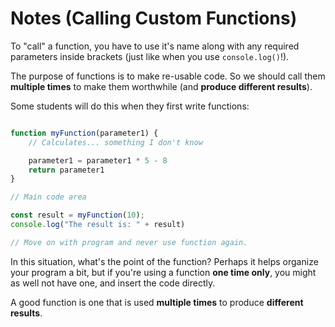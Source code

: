 # Notes (Calling Custom Functions)

To "call" a function, you have to use it's name along with any required parameters inside brackets (just like when you use `console.log()`!).

The purpose of functions is to make re-usable code.  So we should call them **multiple times** to make them worthwhile (and **produce different results**).  

Some students will do this when they first write functions:

```javascript

function myFunction(parameter1) {
	// Calculates... something I don't know

	parameter1 = parameter1 * 5 - 8
	return parameter1
}

// Main code area

const result = myFunction(10);
console.log("The result is: " + result)

// Move on with program and never use function again.
```

In this situation, what's the point of the function?  Perhaps it helps organize your program a bit, but if you're using a function **one time only**, you might as well not have one, and insert the code directly.

A good function is one that is used **multiple times** to produce **different results**. 
